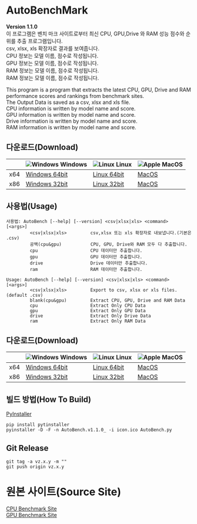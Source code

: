 # AutoBenchMark

**Version 1.1.0**<br>
이 프로그램은 벤치 마크 사이트로부터 최신 CPU, GPU,Drive 와 RAM 성능 점수와 순위를 추출 프로그램입니다.<br>
csv, xlsx, xls 확장자로 결과를 보여줍니다.<br>
CPU 정보는 모델 이름, 점수로 작성됩니다.<br>
GPU 정보는 모델 이름, 점수로 작성됩니다.<br>
RAM 정보는 모델 이름, 점수로 작성됩니다.<br>
RAM 정보는 모델 이름, 점수로 작성됩니다.<br>

This program is a program that extracts the latest CPU, GPU, Drive and RAM performance scores and rankings from benchmark sites.<br>
The Output Data is saved as a csv, xlsx and xls file.<br>
CPU information is written by model name and score.<br>
GPU information is written by model name and score.<br>
Drive information is written by model name and score.<br>
RAM information is written by model name and score.<br>

## 다운로드(Download)
|  | ![Windows](https://icongr.am/devicon/windows8-original.svg) Windows | ![Linux](https://icongr.am/devicon/linux-original.svg) Linux | ![Apple](https://icongr.am/devicon/apple-original.svg) MacOS |
|-|-|-|-|
| x64 |  [Windows 64bit](https://sourceforge.net/projects/autobench/files/v1.1.0/Windows%28x64%29/) |  [Linux 64bit](https://sourceforge.net/projects/autobench/files/v1.1.0/Linux64/) | [MacOS](https://sourceforge.net/projects/autobench/files/v1.1.0/MacOS/) |
| x86 | [Windows 32bit](https://sourceforge.net/projects/autobench/files/v1.1.0/Windows%28x86%29/) | [Linux 32bit](https://sourceforge.net/projects/autobench/files/v1.1.0/Linux32/) | [MacOS](https://sourceforge.net/projects/autobench/files/v1.1.0/MacOS/) |



## 사용법(Usage)
```
사용법: AutoBench [--help] [--version] <csv|xlsx|xls> <command> [<args>]
         <csv|xlsx|xls>         csv,xlsx 또는 xls 확장자로 내보냅니다.(기본은 .csv)
         공백(cpu&gpu)           CPU, GPU, Drive와 RAM 모두 다 추출합니다.
         cpu                    CPU 데이터만 추출합니다.
         gpu                    GPU 데이터만 추출합니다.
         drive                  Drive 데이터만 추출합니다.
         ram                    RAM 데이터만 추출합니다.
```

```
Usage: AutoBench [--help] [--version] <csv|xlsx|xls> <command> [<args>]
         <csv|xlsx|xls>         Export to csv, xlsx or xls files.(default .csv)
         blank(cpu&gpu)         Extract CPU, GPU, Drive and RAM Data
         cpu                    Extract Only CPU Data
         gpu                    Extract Only GPU Data
         drive                  Extract Only Drive Data
         ram                    Extract Only RAM Data
```

## 다운로드(Download)
|  | ![Windows](https://icongr.am/devicon/windows8-original.svg) Windows | ![Linux](https://icongr.am/devicon/linux-original.svg) Linux | ![Apple](https://icongr.am/devicon/apple-original.svg) MacOS |
|-|-|-|-|
| x64 |  [Windows 64bit](https://sourceforge.net/projects/autobench/files/v0.2.2/Windows%28x64%29/) |  [Linux 64bit](https://sourceforge.net/projects/autobench/files/v0.2.2/Linux64/) | [MacOS](https://sourceforge.net/projects/autobench/files/v0.2.2/MacOS/) |
| x86 | [Windows 32bit](https://sourceforge.net/projects/autobench/files/v0.2.2/Windows%28x86%29/) | [Linux 32bit](https://sourceforge.net/projects/autobench/files/v0.2.2/Linux32/) | [MacOS](https://sourceforge.net/projects/autobench/files/v0.2.2/MacOS/) |

## 빌드 방법(How To Build)
[PyInstaller](https://pyinstaller.readthedocs.io/en/stable/usage.html)
```
pip install pytinstaller
pyinstaller -D -F -n AutoBench.v1.1.0_ -i icon.ico AutoBench.py
```

## Git Release
```
git tag -a vz.x.y -m ""
git push origin vz.x.y
```

# 원본 사이트(Source Site)

[CPU Benchmark Site](https://www.cpubenchmark.net/)<br>
[GPU Benchmark Site](https://www.videocardbenchmark.net/)
